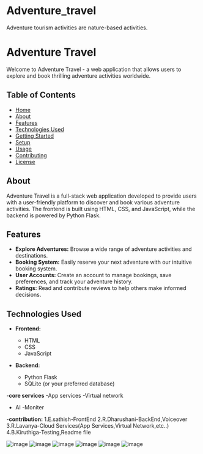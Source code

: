 # Adventure_travel
Adventure tourism activities are nature-based activities. 



# Adventure Travel 

Welcome to Adventure Travel - a web application that allows users to explore and book thrilling adventure activities worldwide.

## Table of Contents
- [Home](#home)
- [About](#about)
- [Features](#features)
- [Technologies Used](#technologies-used)
- [Getting Started](#getting-started)
- [Setup](#setup)
- [Usage](#usage)
- [Contributing](#contributing)
- [License](#license)

## About

Adventure Travel  is a full-stack web application developed to provide users with a user-friendly platform to discover and book various adventure activities. The frontend is built using HTML, CSS, and JavaScript, while the backend is powered by Python Flask.

## Features

- **Explore Adventures:** Browse a wide range of adventure activities and destinations.
- **Booking System:** Easily reserve your next adventure with our intuitive booking system.
- **User Accounts:** Create an account to manage bookings, save preferences, and track your adventure history.
- **Ratings:** Read and contribute reviews to help others make informed decisions.


## Technologies Used

- **Frontend:**
  - HTML
  - CSS
  - JavaScript

- **Backend:**
  - Python Flask
  - SQLite (or your preferred database)

-**core services**
  -App services
  -Virtual network
  - AI 
  -Moniter

-**contribution:**
  1.E.sathish-FrontEnd
  2.R.Dharushani-BackEnd,Voiceover
  3.R.Lavanya-Cloud Services(App Services,Virtual Network,etc..)
  4.B.Kiruthiga-Testing,Readme file





![image](https://github.com/lavanya2481/Adventure_travel/assets/153826226/c527a411-2499-4e77-a167-667b90fd4445)
![image](https://github.com/lavanya2481/Adventure_travel/assets/153826226/955a3dbd-31fb-455b-8692-49b6faf5b341)
![image](https://github.com/lavanya2481/Adventure_travel/assets/153826226/008f751c-0554-468e-a5f5-18717076b1ba)
![image](https://github.com/lavanya2481/Adventure_travel/assets/153826226/b0724dcf-fe5b-408c-b7e5-bb5e95c5f761)
![image](https://github.com/lavanya2481/Adventure_travel/assets/153826226/5c13c1bb-a92c-4daf-9e3b-288d1e3b32fe)
![image](https://github.com/lavanya2481/Adventure_travel/assets/153826226/f42ff421-f6b2-4d45-83e7-04398f83b69e)






